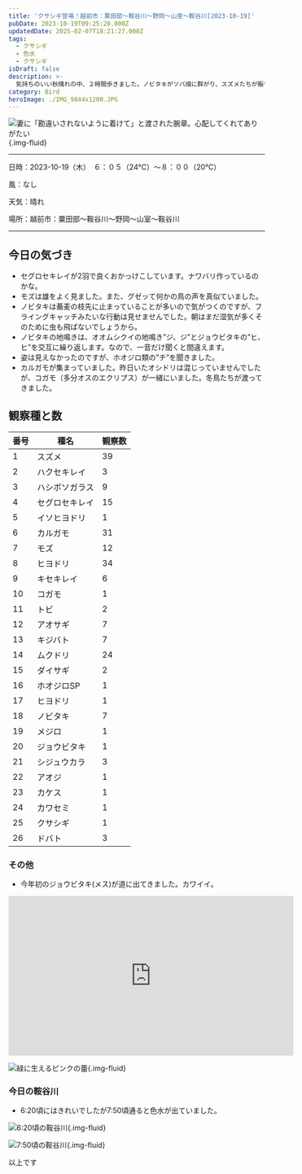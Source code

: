 ```yaml
---
title: 'クサシギ登場！越前市：粟田部〜鞍谷川〜野岡〜山室〜鞍谷川[2023-10-19]'
pubDate: 2023-10-19T09:25:20.000Z
updatedDate: 2025-02-07T18:21:27.000Z
tags:
  - クサシギ
  - 色水
  - クサシギ
isDraft: false
description: >-
  気持ちのいい秋晴れの中、２時間歩きました。ノビタキがソバ畑に群がり、スズメたちが賑やかです。なんといっても今日はジョウビタキ、クサシギとカワセミが現れたのがうれしかった。当地の今季初です。
category: Bird
heroImage: ./IMG_9844x1200.JPG
---
```


![妻に「勘違いされないように着けて」と渡された腕章。心配してくれてありがたい](https://object-storage.tyo2.conoha.io/v1/nc_2520d9a1_blog-astro-assets/blog-astro-assets/IMG_9844x1200.JPG){.img-fluid}

------

日時：2023-10-19（木）　６：０５（24℃）〜８：００（20℃）

風：なし

天気：晴れ

場所：越前市：粟田部〜鞍谷川〜野岡〜山室〜鞍谷川

------

## 今日の気づき

- セグロセキレイが2羽で良くおかっけこしています。ナワバリ作っているのかな。
- モズは雄をよく見ました。また、グゼッて何かの鳥の声を真似ていました。
- ノビタキは蕎麦の枝先に止まっていることが多いので気がつくのですが、フライングキャッチみたいな行動は見せませんでした。朝はまだ湿気が多くそのために虫も飛ばないでしょうから。
- ノビタキの地鳴きは、オオムシクイの地鳴き”ジ、ジ”とジョウビタキの”ヒ、ヒ”を交互に繰り返します。なので、一音だけ聞くと間違えます。
- 姿は見えなかったのですが、ホオジロ類の”チ”を聞きました。
- カルガモが集まっていました。昨日いたオシドリは混じっていませんでしたが、コガモ（多分オスのエクリプス）が一緒にいました。冬鳥たちが渡ってきました。


## 観察種と数

| 番号 | 種名           | 観察数 |
| ---- | -------------- | ------ |
| 1    | スズメ         | 39     |
| 2    | ハクセキレイ   | 3      |
| 3    | ハシボソガラス | 9      |
| 4    | セグロセキレイ | 15     |
| 5    | イソヒヨドリ   | 1      |
| 6    | カルガモ       | 31     |
| 7    | モズ           | 12     |
| 8    | ヒヨドリ       | 34     |
| 9    | キセキレイ     | 6      |
| 10   | コガモ         | 1      |
| 11   | トビ           | 2      |
| 12   | アオサギ       | 7      |
| 13   | キジバト       | 7      |
| 14   | ムクドリ       | 24     |
| 15   | ダイサギ       | 2      |
| 16   | ホオジロSP     | 1      |
| 17   | ヒヨドリ       | 1      |
| 18   | ノビタキ       | 7      |
| 19   | メジロ         | 1      |
| 20   | ジョウビタキ   | 1      |
| 21   | シジュウカラ   | 3      |
| 22   | アオジ         | 1      |
| 23   | カケス         | 1      |
| 24   | カワセミ       | 1      |
| 25   | クサシギ       | 1      |
| 26   | ドバト         | 3      |

### その他
- 今年初のジョウビタキ(メス)が道に出てきました。カワイイ。

<iframe src="https://www.facebook.com/plugins/video.php?height=314&href=https%3A%2F%2Fwww.facebook.com%2F100007482843025%2Fvideos%2F344540961442846%2F&show_text=false&width=560&t=0" width="560" height="314" style="border:none;overflow:hidden" scrolling="no" frameborder="0" allowfullscreen="true" allow="autoplay; clipboard-write; encrypted-media; picture-in-picture; web-share" allowFullScreen="true"></iframe>


![緑に生えるピンクの蕾](https://object-storage.tyo2.conoha.io/v1/nc_2520d9a1_blog-astro-assets/blog-astro-assets/IMG_9848x1200.JPG){.img-fluid}





### 今日の鞍谷川


- 6:20頃にはきれいでしたが7:50頃通ると色水が出ていました。

![6:20頃の鞍谷川](https://object-storage.tyo2.conoha.io/v1/nc_2520d9a1_blog-astro-assets/blog-astro-assets/IMG_9842x1200.JPG){.img-fluid}

![7:50頃の鞍谷川](https://object-storage.tyo2.conoha.io/v1/nc_2520d9a1_blog-astro-assets/blog-astro-assets/IMG_9851-7677473x1200.JPG){.img-fluid}



以上です

   
